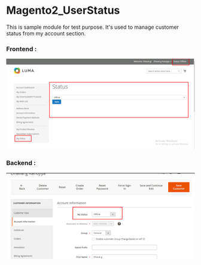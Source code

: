 # Magento2_UserStatus
This is sample module for test purpose. It's used to manage customer status from my account section.

### Frontend :

![Screenshot](Screenshot_1.png)

### Backend :

![Screenshot](Screenshot_2.png)
